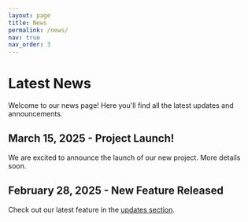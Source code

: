 ```yaml
---
layout: page
title: News
permalink: /news/
nav: true
nav_order: 3
---
```


<!-- {% assign news_posts = site.news | sort: 'date' | reverse %}
{% for post in news_posts %}
### {{ post.title }}
*{{ post.date | date: "%B %d, %Y" }}*

{{ post.excerpt }}

[Read more]({{ post.url }})

---
{% endfor %} -->

# Latest News

Welcome to our news page!
Here you'll find all the latest updates and announcements.

## March 15, 2025 - Project Launch!
We are excited to announce the launch of our new project. More details soon.

## February 28, 2025 - New Feature Released
Check out our latest feature in the [updates section](/updates).
